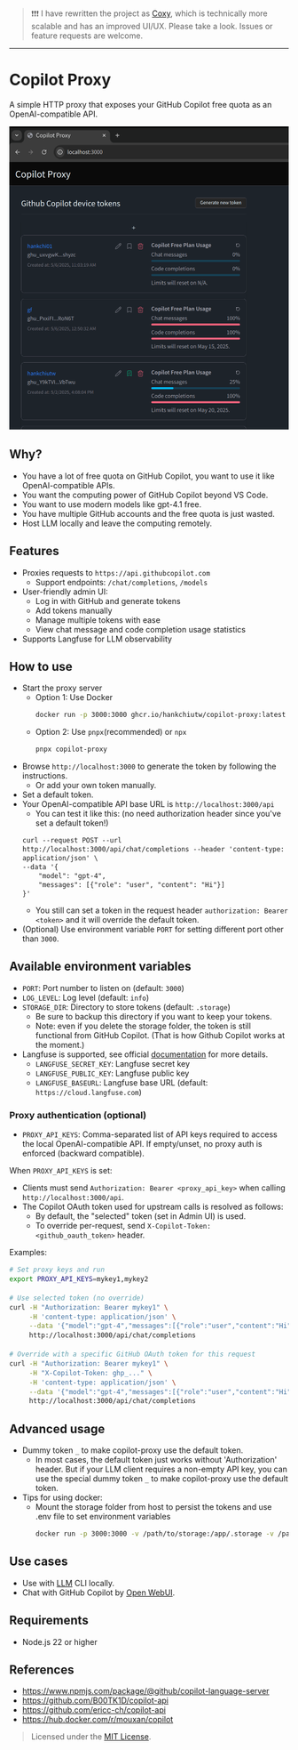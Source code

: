> ❗❗❗ I have rewritten the project as [Coxy](https://github.com/coxy-proxy/coxy), which is technically more scalable and has an improved UI/UX. Please take a look. Issues or feature requests are welcome.

------

# Copilot Proxy

A simple HTTP proxy that exposes your GitHub Copilot free quota as an OpenAI-compatible API.

<img src="https://raw.githubusercontent.com/hankchiutw/copilot-proxy/main/screenshot.png" width="600">


## Why?
- You have a lot of free quota on GitHub Copilot, you want to use it like OpenAI-compatible APIs.
- You want the computing power of GitHub Copilot beyond VS Code.
- You want to use modern models like gpt-4.1 free.
- You have multiple GitHub accounts and the free quota is just wasted.
- Host LLM locally and leave the computing remotely.

## Features

- Proxies requests to `https://api.githubcopilot.com`
  - Support endpoints: `/chat/completions`, `/models`
- User-friendly admin UI:
  - Log in with GitHub and generate tokens
  - Add tokens manually
  - Manage multiple tokens with ease
  - View chat message and code completion usage statistics
- Supports Langfuse for LLM observability

## How to use
- Start the proxy server
  - Option 1: Use Docker
    ```bash
    docker run -p 3000:3000 ghcr.io/hankchiutw/copilot-proxy:latest
    ```
  - Option 2: Use `pnpx`(recommended) or `npx`
    ```bash
    pnpx copilot-proxy
    ```
- Browse `http://localhost:3000` to generate the token by following the instructions.
  - Or add your own token manually.
- Set a default token.
- Your OpenAI-compatible API base URL is `http://localhost:3000/api`
  - You can test it like this: (no need authorization header since you've set a default token!)
  ```
  curl --request POST --url http://localhost:3000/api/chat/completions --header 'content-type: application/json' \
  --data '{
      "model": "gpt-4",
      "messages": [{"role": "user", "content": "Hi"}]
  }'
  ```
  - You still can set a token in the request header `authorization: Bearer <token>` and it will override the default token.
- (Optional) Use environment variable `PORT` for setting different port other than `3000`.

## Available environment variables
  - `PORT`: Port number to listen on (default: `3000`)
  - `LOG_LEVEL`: Log level (default: `info`)
  - `STORAGE_DIR`: Directory to store tokens (default: `.storage`)
    - Be sure to backup this directory if you want to keep your tokens.
    - Note: even if you delete the storage folder, the token is still functional from GitHub Copilot. (That is how Github Copilot works at the moment.)
  - Langfuse is supported, see official [documentation](https://langfuse.com/docs/get-started) for more details.
      - `LANGFUSE_SECRET_KEY`: Langfuse secret key
      - `LANGFUSE_PUBLIC_KEY`: Langfuse public key
      - `LANGFUSE_BASEURL`: Langfuse base URL (default: `https://cloud.langfuse.com`)

### Proxy authentication (optional)
- `PROXY_API_KEYS`: Comma-separated list of API keys required to access the local OpenAI-compatible API. If empty/unset, no proxy auth is enforced (backward compatible).

When `PROXY_API_KEYS` is set:
- Clients must send `Authorization: Bearer <proxy_api_key>` when calling `http://localhost:3000/api`.
- The Copilot OAuth token used for upstream calls is resolved as follows:
  - By default, the "selected" token (set in Admin UI) is used.
  - To override per-request, send `X-Copilot-Token: <github_oauth_token>` header.

Examples:
```bash
# Set proxy keys and run
export PROXY_API_KEYS=mykey1,mykey2

# Use selected token (no override)
curl -H "Authorization: Bearer mykey1" \
     -H 'content-type: application/json' \
     --data '{"model":"gpt-4","messages":[{"role":"user","content":"Hi"}]}' \
     http://localhost:3000/api/chat/completions

# Override with a specific GitHub OAuth token for this request
curl -H "Authorization: Bearer mykey1" \
     -H "X-Copilot-Token: ghp_..." \
     -H 'content-type: application/json' \
     --data '{"model":"gpt-4","messages":[{"role":"user","content":"Hi"}]}' \
     http://localhost:3000/api/chat/completions
```

## Advanced usage
- Dummy token `_` to make copilot-proxy use the default token.
    - In most cases, the default token just works without 'Authorization' header. But if your LLM client requires a non-empty API key, you can use the special dummy token `_` to make copilot-proxy use the default token.
- Tips for using docker:
  - Mount the storage folder from host to persist the tokens and use .env file to set environment variables
    ```bash
    docker run -p 3000:3000 -v /path/to/storage:/app/.storage -v /path/to/.env:/app/.env ghcr.io/hankchiutw/copilot-proxy:latest
    ```

## Use cases
- Use with [LLM](https://llm.datasette.io/en/stable/other-models.html#openai-compatible-models) CLI locally.
- Chat with GitHub Copilot by [Open WebUI](https://docs.openwebui.com/getting-started/).
## Requirements

- Node.js 22 or higher 

## References
- https://www.npmjs.com/package/@github/copilot-language-server
- https://github.com/B00TK1D/copilot-api
- https://github.com/ericc-ch/copilot-api
- https://hub.docker.com/r/mouxan/copilot

> Licensed under the [MIT License](./LICENSE).

